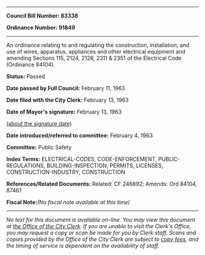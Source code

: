 

********

**Council Bill Number: 83338**
   
**Ordinance Number: 91849**
********

 An ordinance relating to and regulating the construction, installation, and use of wires, apparatus, appliances and other electrical equipment and amending Sections 115, 2124, 2128, 2311 & 2351 of the Electrical Code (Ordinance 84104).

**Status:** Passed
   
**Date passed by Full Council:** February 11, 1963
   
**Date filed with the City Clerk:** February 13, 1963
   
**Date of Mayor's signature:** February 13, 1963
   
[(about the signature date)](/~public/approvaldate.htm)
   
   
   
**Date introduced/referred to committee:** February 4, 1963
   
**Committee:** Public Safety
   
   
**Index Terms:** ELECTRICAL-CODES, CODE-ENFORCEMENT, PUBLIC-REGULATIONS, BUILDING-INSPECTION, PERMITS, LICENSES, CONSTRUCTION-INDUSTRY, CONSTRUCTION

**References/Related Documents:** Related: CF 246892; Amends: Ord 84104, 87461

**Fiscal Note:**_(No fiscal note available at this time)_
********

_No text for this document is available on-line. You may view this document at [the Office of the City Clerk](http://www.seattle.gov/leg/clerk/contactUs.htm). If you are unable to visit the Clerk's Office, you may request a copy or scan be made for you by Clerk staff. Scans and copies provided by the Office of the City Clerk are subject to [copy fees](http://clerk.seattle.gov/~public/clerkfees.htm), and the timing of service is dependent on the availability of staff._

